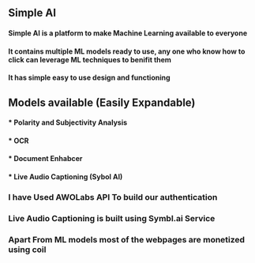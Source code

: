 ## Simple AI
#### Simple AI is a platform to make Machine Learning available to everyone
#### It contains multiple ML models ready to use, any one who know how to click can leverage ML techniques to benifit them
#### It has simple easy to use design and functioning 


## Models available (Easily Expandable) 
 #### * Polarity and Subjectivity Analysis
 #### * OCR
 #### * Document Enhabcer  
 #### * Live Audio Captioning (Sybol AI)

### I have Used AWOLabs API To build our authentication
### Live Audio Captioning is built using Symbl.ai Service
### Apart From ML models most of the webpages are monetized using coil
